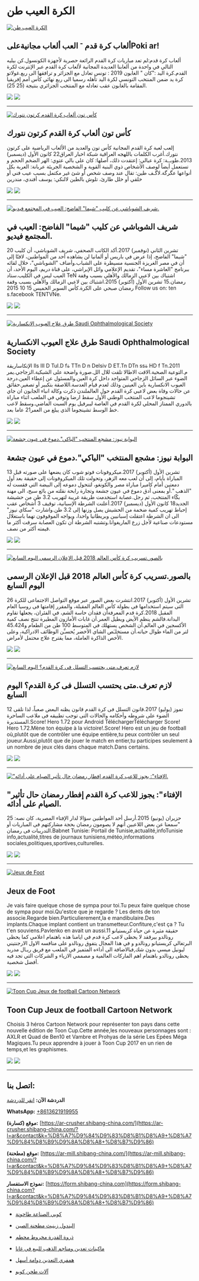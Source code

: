 # الكرة العيب طن

<a href="https://swt.shibang-china.com/?l=ar&img&k=%D8%A7%D9%84%D9%83%D8%B1%D8%A9+%D8%A7%D9%84%D8%B9%D9%8A%D8%A8+%D8%B7%D9%86" target="_blank">![الكرة العيب طن](http://static.shibang-china.com/all-800x300/1102.jpg)</a>

## ألعاب كرة قدم ־ العب ألعاب مجانيةعلىPoki ar!
ألعاب كرة قدم:لم تعد مباريات كرة القدم الرائعة حصرية لأجهزة الكونسول.كن بيليه التالي في واحدة من ألعابنا العديدة المجانية لألعاب كرة القدم عبر الإنترنت لكرة القدم.كرة اليد :&quot;كان &quot; الغابون 2019 : تونس تعادل مع الجزائر و ترافقها الى ربع.غولاتو كرة يد ضمن المنتخب التونسي لكرة اليد تأهله رسميا الى ربع نهائي كأس أمم إفريقيا المقامة بالغابون عقب تعادله مع المنتخب الجزائري بنتيجة (25 25).


<a href="https://whatsapp.shibangsoft.com/WhatsApp.php" target="_blank" title="WhatsApp">![](http://static.shibang-china.com/icon/whatsapp.png)</a> <a href="https://swt.shibang-china.com/?l=ar&icon&k=%D8%A7%D9%84%D9%83%D8%B1%D8%A9+%D8%A7%D9%84%D8%B9%D9%8A%D8%A8+%D8%B7%D9%86" target="_blank">![](http://static.shibang-china.com/icon/chat-ar.png)</a>

---

<a href="https://swt.shibang-china.com/?l=ar&img&k=%D8%A7%D9%84%D9%83%D8%B1%D8%A9+%D8%A7%D9%84%D8%B9%D9%8A%D8%A8+%D8%B7%D9%86" target="_blank">![كأس تون ألعاب كرة القدم كرتون نتورك](http://static.shibang-china.com/all-800x300/1269.jpg)</a>

## كأس تون ألعاب كرة القدم كرتون نتورك
إلعب لعبة كرة القدم المجانية كأس تون والعديد من الألعاب الرياضية على كرتون نتورك.أغرب الكلمات باللهجه العراقية شبكة اخبار العراق22 كانون الأول (ديسمبر) 2013.طوبــة: كرة عبالي: إعتقدت ذلك، أصلها: كان على بالي عتوي: الهر الضخم الحجم و تستعمل أيضاً لوصف الأشخاص ذوي البنية القوية و الشخصية الجريئة عربانة: العربة بكل أنواعها عگرگة.لاگـف طين: تقال عند وصف شخص أو شئ غير مكتمل بسبب عيب فني أو خلقي أو خلل طارئ، تلوش بالطين لالنكي: يوسف أفندي، مندرين


<a href="https://whatsapp.shibangsoft.com/WhatsApp.php" target="_blank" title="WhatsApp">![](http://static.shibang-china.com/icon/whatsapp.png)</a> <a href="https://swt.shibang-china.com/?l=ar&icon&k=%D8%A7%D9%84%D9%83%D8%B1%D8%A9+%D8%A7%D9%84%D8%B9%D9%8A%D8%A8+%D8%B7%D9%86" target="_blank">![](http://static.shibang-china.com/icon/chat-ar.png)</a>

---

<a href="https://swt.shibang-china.com/?l=ar&img&k=%D8%A7%D9%84%D9%83%D8%B1%D8%A9+%D8%A7%D9%84%D8%B9%D9%8A%D8%A8+%D8%B7%D9%86" target="_blank">![شريف الشوباشي عن كليب &quot;شيما&quot; الفاضح: العيب في المجتمع فيديو.](http://static.shibang-china.com/all-800x300/174.jpg)</a>

## شريف الشوباشي عن كليب &quot;شيما&quot; الفاضح: العيب في المجتمع فيديو.
20 تشرين الثاني (نوفمبر) 2017.أكد الكاتب الصحفي، شريف الشوباشي، أن كليب &quot;شيما&quot; الفاضح، إذا عرض في باريس أو ألمانيا لن يشاهده أحد من المواطنين، لافتًا إلى أن في مصر الغريزة الجنسية مسيطرة على الشباب.وأضاف &quot;الشوباشي&quot;، خلال لقائه ببرنامج &quot;العاشرة مساء&quot;، تقديم الإعلامي وائل الإبراشي، على قناة دريم، اليوم الأحد، أن العيب ليس في الكليب.ستاد TeN اشتباك بين لاعبي الزمالك والأهلي بسبب وقفة رمضان.15 تشرين الأول (أكتوبر) 2015.اشتباك بين لاعبي الزمالك والأهلي بسبب وقفة رمضان صبحي على الكرة.كأس السوبر الخميس 15 10 2015 Follow us on: ten s.facebook TENTVNe.


<a href="https://whatsapp.shibangsoft.com/WhatsApp.php" target="_blank" title="WhatsApp">![](http://static.shibang-china.com/icon/whatsapp.png)</a> <a href="https://swt.shibang-china.com/?l=ar&icon&k=%D8%A7%D9%84%D9%83%D8%B1%D8%A9+%D8%A7%D9%84%D8%B9%D9%8A%D8%A8+%D8%B7%D9%86" target="_blank">![](http://static.shibang-china.com/icon/chat-ar.png)</a>

---

<a href="https://swt.shibang-china.com/?l=ar&img&k=%D8%A7%D9%84%D9%83%D8%B1%D8%A9+%D8%A7%D9%84%D8%B9%D9%8A%D8%A8+%D8%B7%D9%86" target="_blank">![طرق علاج العيوب الانكسارية Saudi Ophthalmological Society](http://static.shibang-china.com/all-800x300/493.jpg)</a>

## طرق علاج العيوب الانكسارية Saudi Ophthalmological Society
الإتكاساريقة lls III D Tul.D fة TTn D n Delsiv D ET.Tn DTn ssة HD f Tn.2011 م.التوعية الصحية.الاقت الاطالا تلقت للال الل.صورة واضحة على الشبكية.الزجاجي.يمر الضوء عبر السائل الزجاجي المتواجد داخل كرة العين.والمسئول عن إعطاء العين.درجة العيوب الانكسارية باين العينين وذلك لعدم قيام العدسة.اللاصقة بتكبير أو تصغير.حقائق عن حالات وفاة بعض لاعبي كرة القدم حول العالملندن ذكرت وكالة انباء الجابون ان جاي تشينجوما لاعب المنتخب الوطني الأول سقط ارضا وتوفي في الملعب اثناء مباراة بالدوري الممتاز المحلي لكرة القدم في العاصة ليبرفيل يوم السبت الماضي.وسقط لاعب خط الوسط تشينجوما الذي يبلغ من العمر21 عاما بعد.


<a href="https://whatsapp.shibangsoft.com/WhatsApp.php" target="_blank" title="WhatsApp">![](http://static.shibang-china.com/icon/whatsapp.png)</a> <a href="https://swt.shibang-china.com/?l=ar&icon&k=%D8%A7%D9%84%D9%83%D8%B1%D8%A9+%D8%A7%D9%84%D8%B9%D9%8A%D8%A8+%D8%B7%D9%86" target="_blank">![](http://static.shibang-china.com/icon/chat-ar.png)</a>

---

<a href="https://swt.shibang-china.com/?l=ar&img&k=%D8%A7%D9%84%D9%83%D8%B1%D8%A9+%D8%A7%D9%84%D8%B9%D9%8A%D8%A8+%D8%B7%D9%86" target="_blank">![البوابة نيوز: مشجع المنتخب &quot;الباكي&quot;.دموع في عيون جشعة](http://static.shibang-china.com/all-800x300/402.jpg)</a>

## البوابة نيوز: مشجع المنتخب &quot;الباكي&quot;.دموع في عيون جشعة
13 تشرين الأول (أكتوبر) 2017.ميكروفونات فوتو شوب كان يضعها على صورته قبل المباراة بأيام، إلى أن لعب معه الزهر، وتحولت تلك الميكروفونات إلى حقيقة بعد أول دمعتين أمام كاميرا مباراة مصر والكونغو، لتتحول دموعه إلى البيضة التي فقست له &quot;الذهب &quot;.أو بمعنى أدق دموع في عيون جشعة وتجارة رابحة نقلته من بائع سبح، الى مهنة بكّاء المنتخب، ثم رجل.عصابة استخدمت طريقة غريبة لتهريب 3.2 طن من حشيشة الجديد18 كانون الأول (ديسمبر) 2017.أعلنت الشرطة الإسبانية، توقيف 3 أشخاص عقب إحباط تهريب كمية ضخمة من الحشيش يصل وزنها إلى 3.2 طن.واشارت &quot;سكاي نيوز&quot; الى ان الشرطة اعتقلت إسبانيين وبريطانيا واحدا، ويواجه الموقوفون تهما باستغلال مستودعات صناعية لأجل زرع الماريغوانا.وتشتبه الشرطة أن تكون العصابة سرقت أكثر ما قيمته أكثر من نصف.


<a href="https://whatsapp.shibangsoft.com/WhatsApp.php" target="_blank" title="WhatsApp">![](http://static.shibang-china.com/icon/whatsapp.png)</a> <a href="https://swt.shibang-china.com/?l=ar&icon&k=%D8%A7%D9%84%D9%83%D8%B1%D8%A9+%D8%A7%D9%84%D8%B9%D9%8A%D8%A8+%D8%B7%D9%86" target="_blank">![](http://static.shibang-china.com/icon/chat-ar.png)</a>

---

<a href="https://swt.shibang-china.com/?l=ar&img&k=%D8%A7%D9%84%D9%83%D8%B1%D8%A9+%D8%A7%D9%84%D8%B9%D9%8A%D8%A8+%D8%B7%D9%86" target="_blank">![بالصور.تسريب كرة كأس العالم 2018 قبل الإعلان الرسمى اليوم السابع](http://static.shibang-china.com/all-800x300/1413.jpg)</a>

## بالصور.تسريب كرة كأس العالم 2018 قبل الإعلان الرسمى اليوم السابع
26 تشرين الأول (أكتوبر) 2017.انتشرت بعض الصور عبر موقع التواصل الاجتماعى للكرة التى سيتم استخدامها فى بطولة كأس العالم المقبلة، والمقرر إقامتها فى روسيا العام المقبل 2018.كرة قدم المعرفةأن فقدان حاسة الشم، في الفئران، يجعلها تقاوم البدانة.فالشم ينظم الأيض ويطيل العمر.أن غابات الأمازون المطيرة تنتج نصف كمية الأكسجين في العالم.أن الشخص يستهلك في المتوسط 100 طن من الطعام و45.424 لتر من الماء طوال حياته.أن مستخلـَص الشاي الأخضر يُحسـِّن الوظائف الادراكية، وعلى الأخص الذاكرة العاملة، مما يقترح علاج محتمل لأمراض.


<a href="https://whatsapp.shibangsoft.com/WhatsApp.php" target="_blank" title="WhatsApp">![](http://static.shibang-china.com/icon/whatsapp.png)</a> <a href="https://swt.shibang-china.com/?l=ar&icon&k=%D8%A7%D9%84%D9%83%D8%B1%D8%A9+%D8%A7%D9%84%D8%B9%D9%8A%D8%A8+%D8%B7%D9%86" target="_blank">![](http://static.shibang-china.com/icon/chat-ar.png)</a>

---

<a href="https://swt.shibang-china.com/?l=ar&img&k=%D8%A7%D9%84%D9%83%D8%B1%D8%A9+%D8%A7%D9%84%D8%B9%D9%8A%D8%A8+%D8%B7%D9%86" target="_blank">![لازم تعرف.متى يحتسب التسلل فى كرة القدم؟ اليوم السابع](http://static.shibang-china.com/all-800x300/1142.jpg)</a>

## لازم تعرف.متى يحتسب التسلل فى كرة القدم؟ اليوم السابع
12 تموز (يوليو) 2017.قانون التسلل فى كرة القدم قانون يظنه البعض صعباً، لذا نلقى الضوء على شروطه وأحكامه والحالات التى توجب تطبيقه فى ملاعب الساحرة المستديرة.Score! Hero 1.72 pour Android TéléchargerTélécharger Score! Hero 1.72.Mène ton équipe à la victoire!.Score! Hero est un jeu de football où,plutôt que de contrôler une équipe entière,tu peux contrôler un seul joueur.Aussi,plutôt que de jouer le match en entier,tu participes seulement à un nombre de jeux clés dans chaque match.Dans certains.


<a href="https://whatsapp.shibangsoft.com/WhatsApp.php" target="_blank" title="WhatsApp">![](http://static.shibang-china.com/icon/whatsapp.png)</a> <a href="https://swt.shibang-china.com/?l=ar&icon&k=%D8%A7%D9%84%D9%83%D8%B1%D8%A9+%D8%A7%D9%84%D8%B9%D9%8A%D8%A8+%D8%B7%D9%86" target="_blank">![](http://static.shibang-china.com/icon/chat-ar.png)</a>

---

<a href="https://swt.shibang-china.com/?l=ar&img&k=%D8%A7%D9%84%D9%83%D8%B1%D8%A9+%D8%A7%D9%84%D8%B9%D9%8A%D8%A8+%D8%B7%D9%86" target="_blank">![&quot;الإفتاء&quot;: يجوز للاعب كرة القدم إفطار رمضان حال تأثير الصيام على أدائه.](http://static.shibang-china.com/all-800x300/1023.jpg)</a>

## &quot;الإفتاء&quot;: يجوز للاعب كرة القدم إفطار رمضان حال تأثير الصيام على أدائه.
25 حزيران (يونيو) 2015.أرسل أحد المواطنين سؤالا لدار الإفتاء المصرية، كان نصه: &quot;سمعنا عن بعض اللاعبين أنهم لا يصومون رمضان بحجة مشاركتهم فى المباريات أو التدريبات فى رمضان.Babnet Tunisie: Portail de Tunisie,actualité,infoTunisie info,actualité,titres de journaux tunisiens,météo,informations sociales,politiques,sportives,culturelles.


<a href="https://whatsapp.shibangsoft.com/WhatsApp.php" target="_blank" title="WhatsApp">![](http://static.shibang-china.com/icon/whatsapp.png)</a> <a href="https://swt.shibang-china.com/?l=ar&icon&k=%D8%A7%D9%84%D9%83%D8%B1%D8%A9+%D8%A7%D9%84%D8%B9%D9%8A%D8%A8+%D8%B7%D9%86" target="_blank">![](http://static.shibang-china.com/icon/chat-ar.png)</a>

---

<a href="https://swt.shibang-china.com/?l=ar&img&k=%D8%A7%D9%84%D9%83%D8%B1%D8%A9+%D8%A7%D9%84%D8%B9%D9%8A%D8%A8+%D8%B7%D9%86" target="_blank">![Jeux de Foot](http://static.shibang-china.com/all-800x300/1010.jpg)</a>

## Jeux de Foot
Je vais faire quelque chose de sympa pour toi.Tu peux faire quelque chose de sympa pour moi.Qu&#39;estce que je regarde ? Les dents de ton associe.Regarde bien.Particulierement,la e mandibulaire.Des implants.Chaque implant contient un transmetteur.Confiture,c&#39;est ça ? Tu t&#39;en souviens.Pavlenko en avait un aussi.11 حقيقة مثيرة عن حياة كريستيانو رونالدو بيرققد لا يحظى لاعب كرة قدم في ايامنا هذه باهتمام اعلامي كما يحظى البرتغالي كريستيانو رونالدو و في هذا المجال يتفوق رونالدو على منافسه الاول الارجنتيني ليونيل ميسي بدون شك,فبالاضافة الى أداءه المتميز في الملعب مع فريق ريـال مدريد يحظى رونالدو باهتمام اهم الماركات العالمية و مصممي الازياء و الشركات التي تجد فيه أفضل شخصية.


<a href="https://whatsapp.shibangsoft.com/WhatsApp.php" target="_blank" title="WhatsApp">![](http://static.shibang-china.com/icon/whatsapp.png)</a> <a href="https://swt.shibang-china.com/?l=ar&icon&k=%D8%A7%D9%84%D9%83%D8%B1%D8%A9+%D8%A7%D9%84%D8%B9%D9%8A%D8%A8+%D8%B7%D9%86" target="_blank">![](http://static.shibang-china.com/icon/chat-ar.png)</a>

---

<a href="https://swt.shibang-china.com/?l=ar&img&k=%D8%A7%D9%84%D9%83%D8%B1%D8%A9+%D8%A7%D9%84%D8%B9%D9%8A%D8%A8+%D8%B7%D9%86" target="_blank">![Toon Cup Jeux de football Cartoon Network](http://static.shibang-china.com/all-800x300/320.jpg)</a>

## Toon Cup Jeux de football Cartoon Network
Choisis 3 héros Cartoon Network pour représenter ton pays dans cette nouvelle édition de Toon Cup.Cette année,les nouveaux personnages sont : AXLR et Quad de Ben10 et Vambre et Prohyas de la série Les Epées Méga Magiques.Tu peux apprendre à jouer à Toon Cup 2017 en un rien de temps,et les graphismes.

<a href="https://whatsapp.shibangsoft.com/WhatsApp.php" target="_blank" title="WhatsApp">![](http://static.shibang-china.com/icon/whatsapp.png)</a> <a href="https://swt.shibang-china.com/?l=ar&icon&k=%D8%A7%D9%84%D9%83%D8%B1%D8%A9+%D8%A7%D9%84%D8%B9%D9%8A%D8%A8+%D8%B7%D9%86" target="_blank">![](http://static.shibang-china.com/icon/chat-ar.png)</a>

---
## اتصل بنا:

**الدردشة الآن:** [انقر للدردشة](https://swt.shibang-china.com?l=ar&contact&k=%D8%A7%D9%84%D9%83%D8%B1%D8%A9+%D8%A7%D9%84%D8%B9%D9%8A%D8%A8+%D8%B7%D9%86)

**WhatsApp:**  [+8613621919955](https://whatsapp.shibangsoft.com/WhatsApp.php)

**موقع (كسارة):** [https://ar-crusher.shibang-china.com/](https://ar-crusher.shibang-china.com/?l=ar&contact&k=%D8%A7%D9%84%D9%83%D8%B1%D8%A9+%D8%A7%D9%84%D8%B9%D9%8A%D8%A8+%D8%B7%D9%86)

**موقع (مطحنة):** [https://ar-mill.shibang-china.com/](https://ar-mill.shibang-china.com/?l=ar&contact&k=%D8%A7%D9%84%D9%83%D8%B1%D8%A9+%D8%A7%D9%84%D8%B9%D9%8A%D8%A8+%D8%B7%D9%86)

**نموذج الاستفسار:** [https://form.shibang-china.com](https://form.shibang-china.com?l=ar&contact&k=%D8%A7%D9%84%D9%83%D8%B1%D8%A9+%D8%A7%D9%84%D8%B9%D9%8A%D8%A8+%D8%B7%D9%86)

* [كوبي الصناعة طاحونة](../26/%D9%83%D9%88%D8%A8%D9%8A%20%D8%A7%D9%84%D8%B5%D9%86%D8%A7%D8%B9%D8%A9%20%D8%B7%D8%A7%D8%AD%D9%88%D9%86%D8%A9.md)

* [البندول زينيث مطحنة الصين](../28/%D8%A7%D9%84%D8%A8%D9%86%D8%AF%D9%88%D9%84%20%D8%B2%D9%8A%D9%86%D9%8A%D8%AB%20%D9%85%D8%B7%D8%AD%D9%86%D8%A9%20%D8%A7%D9%84%D8%B5%D9%8A%D9%86.md)

* [ذروة القدرة مخروط محطم](../30/%D8%B0%D8%B1%D9%88%D8%A9%20%D8%A7%D9%84%D9%82%D8%AF%D8%B1%D8%A9%20%D9%85%D8%AE%D8%B1%D9%88%D8%B7%20%D9%85%D8%AD%D8%B7%D9%85.md)

* [ماكينات تعدين ومناجم الذهب للبيع في غانا](../27/%D9%85%D8%A7%D9%83%D9%8A%D9%86%D8%A7%D8%AA%20%D8%AA%D8%B9%D8%AF%D9%8A%D9%86%20%D9%88%D9%85%D9%86%D8%A7%D8%AC%D9%85%20%D8%A7%D9%84%D8%B0%D9%87%D8%A8%20%D9%84%D9%84%D8%A8%D9%8A%D8%B9%20%D9%81%D9%8A%20%D8%BA%D8%A7%D9%86%D8%A7.md)

* [همفري التعدين دوامة أسهل](../29/%D9%87%D9%85%D9%81%D8%B1%D9%8A%20%D8%A7%D9%84%D8%AA%D8%B9%D8%AF%D9%8A%D9%86%20%D8%AF%D9%88%D8%A7%D9%85%D8%A9%20%D8%A3%D8%B3%D9%87%D9%84.md)

* [آلات طحن كويو](../26/%D8%A2%D9%84%D8%A7%D8%AA%20%D8%B7%D8%AD%D9%86%20%D9%83%D9%88%D9%8A%D9%88.md)